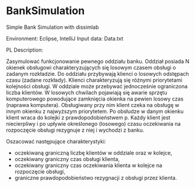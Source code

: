 # BankSimulation
Simple Bank Simulation with dissimlab

Environment: Eclipse, IntelliJ
Input data: Data.txt

PL Description:

Zasymulować funkcjonowanie pewnego oddziału banku. Oddział posiada N okienek obsługowi charakteryzujących się losowym czasem obsługi o zadanym rozkładzie. Do oddziału przybywają klienci o losowych odstępach czasu (zadane rozkłady). Klienci charakteryzują się różnymi priorytetami kolejności obsługi. W oddziale może przebywać jednocześnie ograniczona liczba klientów. W losowych chwilach pojawiają się awarie sprzętu komputerowego powodujące zamknięcia okienka na pewien losowy czas (naprawa komputera). Obsługiwany przy nim klient czeka na obsługę w innym okienku z najwyższym priorytetem. Po obsłudze w danym okienku klient wraca do kolejki  z prawdopodobieństwem p. Każdy klient jest niecierpliwy i po upływie określonego (losowego) czasu oczekiwania na rozpoczęcie obsługi rezygnuje z niej i wychodzi z banku.

Oszacować następujące charakterystyki:
-	oczekiwaną graniczną liczbę klientów w oddziale oraz w kolejce,
-	oczekiwany graniczny czas obsługi klienta,
-	oczekiwany graniczny czas oczekiwania klienta w kolejce na rozpoczęcie obsługi,
-	graniczne prawdopodobieństwo rezygnacji z obsługi przez klienta.

